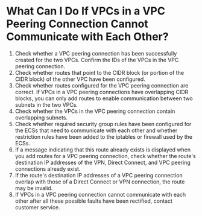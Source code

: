# What Can I Do If VPCs in a VPC Peering Connection Cannot Communicate with Each Other?<a name="vpc_faq_0069"></a>

1.  Check whether a VPC peering connection has been successfully created for the two VPCs. Confirm the IDs of the VPCs in the VPC peering connection.
2.  Check whether routes that point to the CIDR block \(or portion of the CIDR block\) of the other VPC have been configured.
3.  Check whether routes configured for the VPC peering connection are correct. If VPCs in a VPC peering connections have overlapping CIDR blocks, you can only add routes to enable communication between two subnets in the two VPCs.
4.  Check whether the VPCs in the VPC peering connection contain overlapping subnets.
5.  Check whether required security group rules have been configured for the ECSs that need to communicate with each other and whether restriction rules have been added to the iptables or firewall used by the ECSs.
6.  If a message indicating that this route already exists is displayed when you add routes for a VPC peering connection, check whether the route's destination IP addresses of the VPN, Direct Connect, and VPC peering connections already exist.
7.  If the route's destination IP addresses of a VPC peering connection overlap with those of a Direct Connect or VPN connection, the route may be invalid.
8.  If VPCs in a VPC peering connection cannot communicate with each other after all these possible faults have been rectified, contact customer service.

